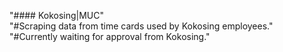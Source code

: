 "#### Kokosing|MUC" 
<br />"#Scraping data from time cards used by Kokosing employees."
<br />"#Currently waiting for approval from Kokosing."
